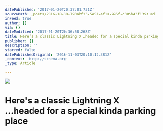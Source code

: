 ```yaml
---
datePublished: '2017-01-20T20:37:01.731Z'
sourcePath: _posts/2016-10-30-793abf23-5e51-4f1a-995f-c385b43f1393.md
inFeed: true
author: []
via: {}
dateModified: '2017-01-20T20:36:58.268Z'
title: Here’s a classic Lightning X …headed for a special kinda parking place
publisher: {}
description: ''
starred: false
datePublishedOriginal: '2016-11-03T20:10:12.381Z'
_context: 'http://schema.org'
_type: Article

---
```

![](https://the-grid-user-content.s3-us-west-2.amazonaws.com/34771a34-f3e4-486a-bde7-69f4aabd5c49.jpg)

# Here's a classic Lightning X ...headed for a special kinda parking place